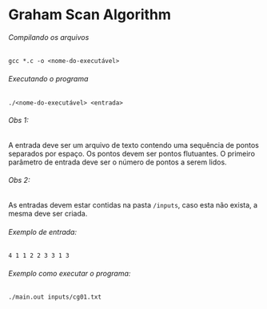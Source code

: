 # Graham Scan Algorithm

###### Compilando os arquivos 
`gcc *.c -o <nome-do-executável>` 
###### Executando o programa
`./<nome-do-executável> <entrada>`

###### Obs 1:
A entrada deve ser um arquivo de texto contendo uma sequência de pontos separados por espaço. Os pontos devem ser pontos flutuantes. O primeiro parâmetro de entrada deve ser o número de pontos a serem lidos.

###### Obs 2: 
As entradas devem estar contidas na pasta `/inputs`, caso esta não exista, a mesma deve ser criada.

###### Exemplo de entrada:
`4 1 1 2 2 3 3 1 3`

###### Exemplo como executar o programa:

`./main.out inputs/cg01.txt`